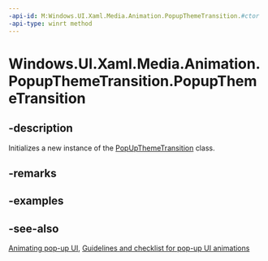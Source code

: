 ```yaml
---
-api-id: M:Windows.UI.Xaml.Media.Animation.PopupThemeTransition.#ctor
-api-type: winrt method
---
```


<!-- Method syntax
public PopupThemeTransition()
-->

# Windows.UI.Xaml.Media.Animation.PopupThemeTransition.PopupThemeTransition

## -description
Initializes a new instance of the [PopUpThemeTransition](popupthemetransition.md) class.


## -remarks

## -examples

## -see-also
[Animating pop-up UI](/previous-versions/windows/apps/jj649433(v=win.10)), [Guidelines and checklist for pop-up UI animations](/windows/uwp/style/motion-popup-animations)
